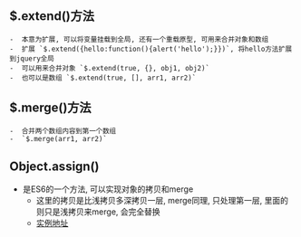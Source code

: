 ## $.extend()方法
    -  本意为扩展, 可以将变量挂载到全局, 还有一个重载原型, 可用来合并对象和数组
    -  扩展 `$.extend({hello:function(){alert('hello');}})`, 将hello方法扩展到jquery全局
    -  可以用来合并对象 `$.extend(true, {}, obj1, obj2)`
    -  也可以是数组 `$.extend(true, [], arr1, arr2)`

## $.merge()方法
    -  合并两个数组内容到第一个数组
    -  `$.merge(arr1, arr2)`

## Object.assign()
-   是ES6的一个方法, 可以实现对象的拷贝和merge
    -   这里的拷贝是比浅拷贝多深拷贝一层, merge同理, 只处理第一层, 里面的则只是浅拷贝来merge, 会完全替换
    -   [实例地址](http://blog.csdn.net/waiterwaiter/article/details/50267787)